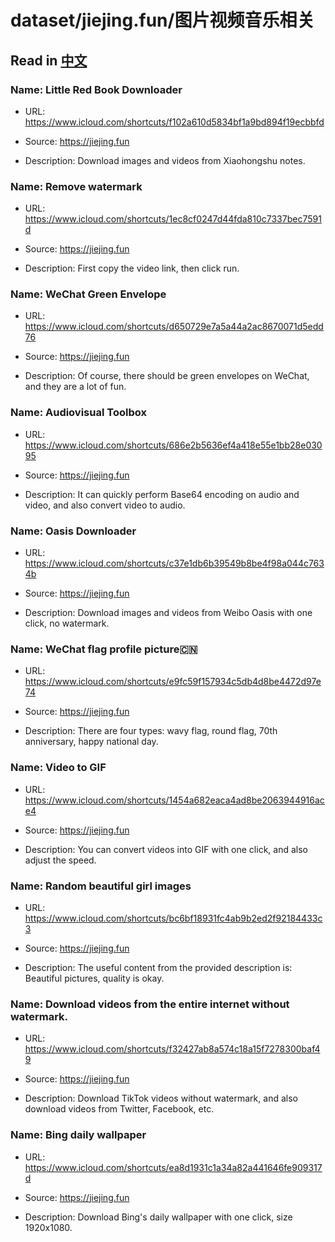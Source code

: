 # dataset/jiejing.fun/图片视频音乐相关

## Read in [中文](README_ZH.md)

### Name: Little Red Book Downloader

- URL: https://www.icloud.com/shortcuts/f102a610d5834bf1a9bd894f19ecbbfd

- Source: https://jiejing.fun

- Description: Download images and videos from Xiaohongshu notes.

### Name: Remove watermark

- URL: https://www.icloud.com/shortcuts/1ec8cf0247d44fda810c7337bec7591d

- Source: https://jiejing.fun

- Description: First copy the video link, then click run.

### Name: WeChat Green Envelope

- URL: https://www.icloud.com/shortcuts/d650729e7a5a44a2ac8670071d5edd76

- Source: https://jiejing.fun

- Description: Of course, there should be green envelopes on WeChat, and they are a lot of fun.

### Name: Audiovisual Toolbox

- URL: https://www.icloud.com/shortcuts/686e2b5636ef4a418e55e1bb28e03095

- Source: https://jiejing.fun

- Description: It can quickly perform Base64 encoding on audio and video, and also convert video to audio.

### Name: Oasis Downloader

- URL: https://www.icloud.com/shortcuts/c37e1db6b39549b8be4f98a044c7634b

- Source: https://jiejing.fun

- Description: Download images and videos from Weibo Oasis with one click, no watermark.

### Name: WeChat flag profile picture🇨🇳

- URL: https://www.icloud.com/shortcuts/e9fc59f157934c5db4d8be4472d97e74

- Source: https://jiejing.fun

- Description: There are four types: wavy flag, round flag, 70th anniversary, happy national day.

### Name: Video to GIF

- URL: https://www.icloud.com/shortcuts/1454a682eaca4ad8be2063944916ace4

- Source: https://jiejing.fun

- Description: You can convert videos into GIF with one click, and also adjust the speed.

### Name: Random beautiful girl images

- URL: https://www.icloud.com/shortcuts/bc6bf18931fc4ab9b2ed2f92184433c3

- Source: https://jiejing.fun

- Description: The useful content from the provided description is: Beautiful pictures, quality is okay.

### Name: Download videos from the entire internet without watermark.

- URL: https://www.icloud.com/shortcuts/f32427ab8a574c18a15f7278300baf49

- Source: https://jiejing.fun

- Description: Download TikTok videos without watermark, and also download videos from Twitter, Facebook, etc.

### Name: Bing daily wallpaper

- URL: https://www.icloud.com/shortcuts/ea8d1931c1a34a82a441646fe909317d

- Source: https://jiejing.fun

- Description: Download Bing's daily wallpaper with one click, size 1920x1080.

